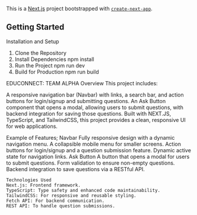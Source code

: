 This is a [Next.js](https://nextjs.org) project bootstrapped with [`create-next-app`](https://nextjs.org/docs/app/api-reference/cli/create-next-app).

## Getting Started

Installation and Setup
1. Clone the Repository
2. Install Dependencies
    npm install
3. Run the Project
    npm run dev
4. Build for Production
    npm run build

EDUCONNECT: TEAM ALPHA 
Overview
This project includes:

A responsive navigation bar (Navbar) with links, a search bar, and action buttons for login/signup and submitting questions.
An Ask Button component that opens a modal, allowing users to submit questions, with backend integration for saving those questions.
Built with NEXT.JS, TypeScript, and TailwindCSS, this project provides a clean, responsive UI for web applications.

Example of Features;
    Navbar
        Fully responsive design with a dynamic navigation menu.
        A collapsible mobile menu for smaller screens.
        Action buttons for login/signup and a question submission feature.
        Dynamic active state for navigation links.
    Ask Button
        A button that opens a modal for users to submit questions.
        Form validation to ensure non-empty questions.
        Backend integration to save questions via a RESTful API.


    Technologies Used
    Next.js: Frontend framework.
    TypeScript: Type safety and enhanced code maintainability.
    TailwindCSS: For responsive and reusable styling.
    Fetch API: For backend communication.
    REST API: To handle question submissions.